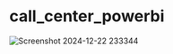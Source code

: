 # call_center_powerbi

![Screenshot 2024-12-22 233344](https://github.com/user-attachments/assets/21878f92-370b-409e-bd57-4ae9346ca76b)

